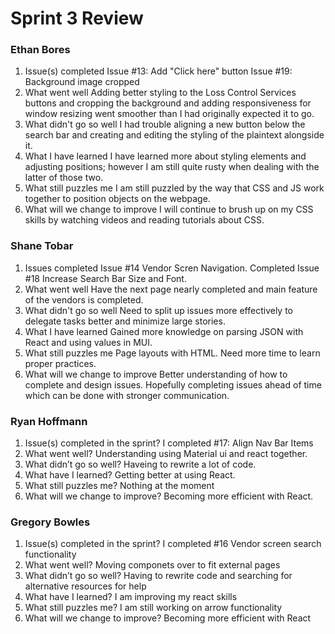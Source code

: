 # Sprint 3 Review
### Ethan Bores
1. Issue(s) completed
Issue #13: Add "Click here" button
Issue #19: Background image cropped
2. What went well
Adding better styling to the Loss Control Services buttons and cropping the background and adding responsiveness for window resizing went smoother than I had originally expected it to go.
3. What didn't go so well
I had trouble aligning a new button below the search bar and creating and editing the styling of the plaintext alongside it.
4. What I have learned
I have learned more about styling elements and adjusting positions; however I am still quite rusty when dealing with the latter of those two.
5. What still puzzles me
I am still puzzled by the way that CSS and JS work together to position objects on the webpage.
6. What will we change to improve
I will continue to brush up on my CSS skills by watching videos and reading tutorials about CSS.
### Shane Tobar
1. Issues completed
Issue #14 Vendor Scren Navigation. Completed Issue #18 Increase Search Bar Size and Font.
2. What went well
Have the next page nearly completed and main feature of the vendors is completed. 
3. What didn't go so well
Need to split up issues more effectively to delegate tasks better and minimize large stories.
4. What I have learned
Gained more knowledge on parsing JSON with React and using values in MUI.
5. What still puzzles me
Page layouts with HTML. Need more time to learn proper practices.
6. What will we change to improve
Better understanding of how to complete and design issues. Hopefully completing issues ahead of time which can be done with stronger communication.


### Ryan Hoffmann
1. Issue(s) completed in the sprint?
I completed #17: Align Nav Bar Items
2. What went well?
Understanding using Material ui and react together.
3. What didn’t go so well?
Haveing to rewrite a lot of code.
4. What have I learned?
Getting better at using React.
5. What still puzzles me?
Nothing at the moment
6. What will we change to improve?
Becoming more efficient with React.

### Gregory Bowles
1. Issue(s) completed in the sprint?
I completed #16 Vendor screen search functionality  
2. What went well?
Moving componets over to fit external pages 
3. What didn’t go so well?
Having to rewrite code and searching for alternative resources for help
4. What have I learned?
I am improving my react skills 
5. What still puzzles me?
I am still working on arrow functionality 
6. What will we change to improve?
Becoming more efficient with React
